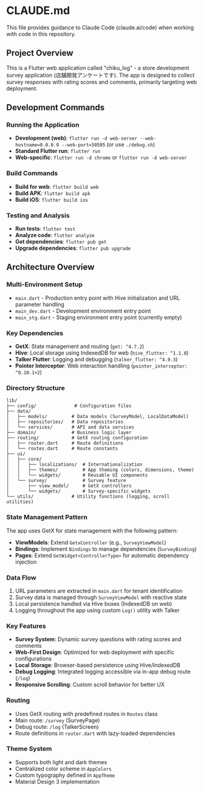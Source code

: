 # CLAUDE.md

This file provides guidance to Claude Code (claude.ai/code) when working with code in this repository.

## Project Overview

This is a Flutter web application called "chiku_log" - a store development survey application (店舗開発アンケートです). The app is designed to collect survey responses with rating scores and comments, primarily targeting web deployment.

## Development Commands

### Running the Application
- **Development (web)**: `flutter run -d web-server --web-hostname=0.0.0.0 --web-port=50505` (or use `./debug.sh`)
- **Standard Flutter run**: `flutter run`
- **Web-specific**: `flutter run -d chrome` or `flutter run -d web-server`

### Build Commands
- **Build for web**: `flutter build web`
- **Build APK**: `flutter build apk`
- **Build iOS**: `flutter build ios`

### Testing and Analysis
- **Run tests**: `flutter test`
- **Analyze code**: `flutter analyze`
- **Get dependencies**: `flutter pub get`
- **Upgrade dependencies**: `flutter pub upgrade`

## Architecture Overview

### Multi-Environment Setup
- `main.dart` - Production entry point with Hive initialization and URL parameter handling
- `main_dev.dart` - Development environment entry point 
- `main_stg.dart` - Staging environment entry point (currently empty)

### Key Dependencies
- **GetX**: State management and routing (`get: ^4.7.2`)
- **Hive**: Local storage using IndexedDB for web (`hive_flutter: ^1.1.0`)
- **Talker Flutter**: Logging and debugging (`talker_flutter: ^4.9.3`)
- **Pointer Interceptor**: Web interaction handling (`pointer_interceptor: ^0.10.1+2`)

### Directory Structure
```
lib/
├── config/              # Configuration files
├── data/
│   ├── models/         # Data models (SurveyModel, LocalDataModel)
│   ├── repositories/   # Data repositories
│   └── services/       # API and data services
├── domain/             # Business logic layer
├── routing/            # GetX routing configuration
│   ├── router.dart     # Route definitions
│   └── routes.dart     # Route constants
├── ui/
│   ├── core/
│   │   ├── localizations/  # Internationalization
│   │   ├── themes/         # App theming (colors, dimensions, theme)
│   │   └── widgets/        # Reusable UI components
│   └── survey/             # Survey feature
│       ├── view_model/     # GetX controllers
│       └── widgets/        # Survey-specific widgets
└── utils/              # Utility functions (logging, scroll utilities)
```

### State Management Pattern
The app uses GetX for state management with the following pattern:
- **ViewModels**: Extend `GetxController` (e.g., `SurveyViewModel`)
- **Bindings**: Implement `Bindings` to manage dependencies (`SurveyBinding`)
- **Pages**: Extend `GetWidget<ControllerType>` for automatic dependency injection

### Data Flow
1. URL parameters are extracted in `main.dart` for tenant identification
2. Survey data is managed through `SurveyViewModel` with reactive state
3. Local persistence handled via Hive boxes (IndexedDB on web)
4. Logging throughout the app using custom `Log()` utility with Talker

### Key Features
- **Survey System**: Dynamic survey questions with rating scores and comments
- **Web-First Design**: Optimized for web deployment with specific configurations
- **Local Storage**: Browser-based persistence using Hive/IndexedDB
- **Debug Logging**: Integrated logging accessible via in-app debug route (`/log`)
- **Responsive Scrolling**: Custom scroll behavior for better UX

### Routing
- Uses GetX routing with predefined routes in `Routes` class
- Main route: `/survey` (SurveyPage)
- Debug route: `/log` (TalkerScreen)
- Route definitions in `router.dart` with lazy-loaded dependencies

### Theme System
- Supports both light and dark themes
- Centralized color scheme in `AppColors`
- Custom typography defined in `AppTheme`
- Material Design 3 implementation